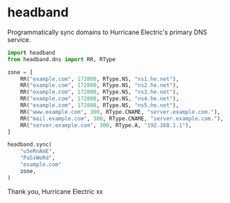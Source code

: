 # headband

Programmatically sync domains to Hurricane Electric's primary DNS service.

```python
import headband
from headband.dns import RR, RType

zone = [
    RR("example.com", 172800, RType.NS, "ns1.he.net"),
    RR("example.com", 172800, RType.NS, "ns2.he.net"),
    RR("example.com", 172800, RType.NS, "ns3.he.net"),
    RR("example.com", 172800, RType.NS, "ns4.he.net"),
    RR("example.com", 172800, RType.NS, "ns5.he.net"),
    RR("www.example.com", 300, RType.CNAME, "server.example.com."),
    RR("mail.example.com", 300, RType.CNAME, "server.example.com."),
    RR("server.example.com", 300, RType.A, "192.168.1.1"),
]

headband.sync(
    "uSeRnAmE",
    "PaSsWoRd",
    "example.com"
    zone,
)
```

Thank you, Hurricane Electric xx
